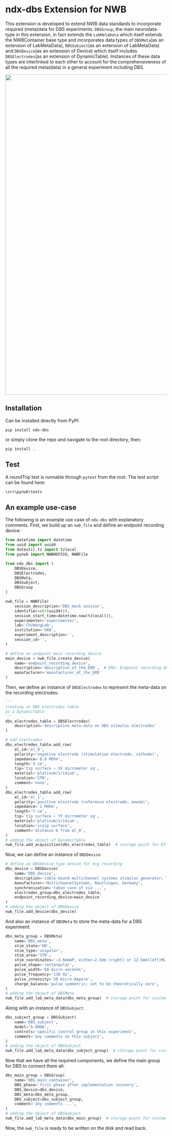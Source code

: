 # ndx-dbs Extension for NWB

This extension is developed to extend NWB data standards to incorporate required (meta)data for DBS experiments. `DBSGroup`, the main neurodata-type in this extension, in fact extends the `LabMetaData` which itself extends the NWBContainer base type and incorporates data types of `DBSMeta`(as an extension of LabMetaData), `DBSSubject`(as an extension of LabMetaData) and `DBSDevice`(as an extension of Device) which itself includes `DBSElectrodes`(as an extension of DynamicTable). Instances of these data types are interlinked to each other to account for the comprehensiveness of all the required meta(data) in a general experiment including DBS.

<div align="center">
<img src="https://github.com/Hamidreza-Alimohammadi/ndx-dbs/assets/63550467/63a919ff-d564-49de-98e7-4893bfc3e43f" width="1000">
</div>

## Installation
Can be installed directly from PyPI:
```
pip install ndx-dbs
```
or simply clone the repo and navigate to the root directory, then:
```
pip install .
```
## Test
A roundTrip test is runnable through ```pytest``` from the root. The test script can be found here:
```
\src\pynwb\tests
```
## An example use-case
The following is an example use case of ```ndx-dbs``` with explanatory comments. First, we build up an ```nwb_file``` and define an endpoint recording device:
```python
from datetime import datetime
from uuid import uuid4
from dateutil.tz import tzlocal
from pynwb import NWBHDF5IO, NWBFile

from ndx_dbs import (
    DBSDevice,
    DBSElectrodes,
    DBSMeta,
    DBSSubject,
    DBSGroup
)

nwb_file = NWBFile(
    session_description='DBS mock session',
    identifier=str(uuid4()),
    session_start_time=datetime.now(tzlocal()),
    experimenter='experimenter',
    lab='ChiWangLab',
    institution='UKW',
    experiment_description='',
    session_id='',
)

# define an endpoint main recording device
main_device = nwb_file.create_device(
    name='endpoint_recording_device',
    description='description_of_the_ERD',  # ERD: Endpoint recording device
    manufacturer='manufacturer_of_the_ERD'
)
```
Then, we define an instance of `DBSElectrodes` to represent the meta-data on the recording electrodes:
```python
'''
creating an DBS electrodes table
as a DynamicTable
'''
dbs_electrodes_table = DBSElectrodes(
    description='descriptive meta-data on DBS stimulus electrodes'
)

# add electrodes
dbs_electrodes_table.add_row(
    el_id='el_0',
    polarity='negative electrode (stimulation electrode, cathode)',
    impedance='0.8 MOhm',
    length='X cm',
    tip='tip surface ~ XX micrometer sq',
    material='platinum/iridium',
    location='STN',
    comment='none',
)
dbs_electrodes_table.add_row(
    el_id='el_1',
    polarity='positive electrode (reference electrode, anode)',
    impedance='1 MOhm',
    length='Y cm',
    tip='tip surface ~ YY micrometer sq',
    material='platinum/iridium',
    location='scalp surface',
    comment='distance D from el_0',
)
# adding the object of DynamicTable
nwb_file.add_acquisition(dbs_electrodes_table)  # storage point for DT
```
Now, we can define an instance of ```DBSDevice```:
```python
# define an DBSDevice-type device for ecg recording
dbs_device = DBSDevice(
    name='DBS_device',
    description='cable-bound multichannel systems stimulus generator; TypeSTG4004',
    manufacturer='MultichannelSystems, Reutlingen, Germany',
    synchronization='taken care of via ...',
    electrodes_group=dbs_electrodes_table,
    endpoint_recording_device=main_device
)
# adding the object of DBSDevice
nwb_file.add_device(dbs_device)
```
And also an instance of ```DBSMeta``` to store the meta-data for a DBS experiment:
```python
dbs_meta_group = DBSMeta(
    name='DBS_meta',
    stim_state='ON',
    stim_type='unipolar',
    stim_area='STN',
    stim_coordinates='–3.6mmAP, either–2.5mm (right) or 12.5mm(left)ML, and–7.7mmDV',
    pulse_shape='rectangular',
    pulse_width='60 micro-seconds',
    pulse_frequency='130 Hz',
    pulse_intensity='50 micro-Ampere',
    charge_balance='pulse symmetric; set to be theoretically zero',
)
# adding the object of DBSMeta
nwb_file.add_lab_meta_data(dbs_meta_group)  # storage point for custom LMD
```
Along with an instance of `DBSSubject`:
```python
dbs_subject_group = DBSSubject(
    name='DBS_subject',
    model='6-OHDA',
    controls='specific control group in this experiment',
    comment='any comments on this subject',
)
# adding the object of DBSSubject
nwb_file.add_lab_meta_data(dbs_subject_group)  # storage point for custom LMD
```
Now that we have all the required components, we define the main group for DBS to connect them all:
```python
dbs_main_group = DBSGroup(
    name='DBS_main_container',
    DBS_phase='first phase after implementation recovery',
    DBS_device=dbs_device,
    DBS_meta=dbs_meta_group,
    DBS_subject=dbs_subject_group,
    comment='any comments ...',
)
# adding the object of DBSSubject
nwb_file.add_lab_meta_data(dbs_main_group)  # storage point for custom LMD
```
Now, the `nwb_file` is ready to be written on the disk and read back. 
